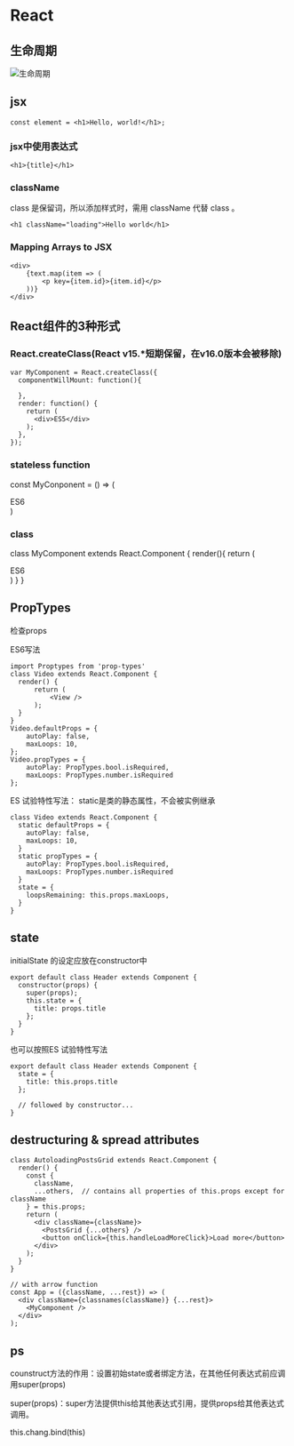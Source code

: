 # React

## 生命周期
![生命周期](https://user-images.githubusercontent.com/20860159/29051854-318bdb44-7c18-11e7-918c-a51f5e96fde4.png)

## jsx
```
const element = <h1>Hello, world!</h1>;
```

### jsx中使用表达式
```
<h1>{title}</h1>
```

### className
class 是保留词，所以添加样式时，需用 className 代替 class 。

```
<h1 className="loading">Hello world</h1>
```

### Mapping Arrays to JSX

```
<div>
    {text.map(item => (
        <p key={item.id}>{item.id}</p>
    ))}
</div>
```

## React组件的3种形式
### React.createClass(React v15.*短期保留，在v16.0版本会被移除) 
```
var MyComponent = React.createClass({
  componentWillMount: function(){

  },
  render: function() {
    return (
      <div>ES5</div>
    );
  },
});
```

### stateless function
const MyConponent = () => (
    <div>
        ES6
    </div>
)

### class
class MyComponent extends React.Component {
    render(){
        return (
            <div>ES6</div>
        )
    }
}

## PropTypes
检查props

ES6写法
```
import Proptypes from 'prop-types'
class Video extends React.Component {
  render() {
      return (
          <View />
      );
  }
}
Video.defaultProps = {
    autoPlay: false,
    maxLoops: 10,
};
Video.propTypes = {
    autoPlay: PropTypes.bool.isRequired,
    maxLoops: PropTypes.number.isRequired
};
```

ES 试验特性写法：
static是类的静态属性，不会被实例继承
```
class Video extends React.Component {
  static defaultProps = {
    autoPlay: false,
    maxLoops: 10,
  }
  static propTypes = {
    autoPlay: PropTypes.bool.isRequired,
    maxLoops: PropTypes.number.isRequired
  }
  state = {
    loopsRemaining: this.props.maxLoops,
  }
}
```

## state
initialState 的设定应放在constructor中
```
export default class Header extends Component {
  constructor(props) {
    super(props);
    this.state = {
      title: props.title
    };
  }
}
```

也可以按照ES 试验特性写法
```
export default class Header extends Component {
  state = {
    title: this.props.title
  };
    
  // followed by constructor...
}
```

## destructuring & spread attributes
```
class AutoloadingPostsGrid extends React.Component {
  render() {
    const {
      className,
      ...others,  // contains all properties of this.props except for className
    } = this.props;
    return (
      <div className={className}>
        <PostsGrid {...others} />
        <button onClick={this.handleLoadMoreClick}>Load more</button>
      </div>
    );
  }
}

// with arrow function
const App = ({className, ...rest}) => (
  <div className={classnames(className)} {...rest}>
    <MyComponent />
  </div>
);
```

## ps 
counstruct方法的作用：设置初始state或者绑定方法，在其他任何表达式前应调用super(props)

super(props)：super方法提供this给其他表达式引用，提供props给其他表达式调用。

this.chang.bind(this)